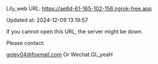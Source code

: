 Lily_web URL: https://ae6d-61-165-102-156.ngrok-free.app

Updated at: 2024-12-09 13:19:57

If you cannot open this URL, the server might be down.

Please contact: 

goley04@foxmail.com Or Wechat:GL_yeaH